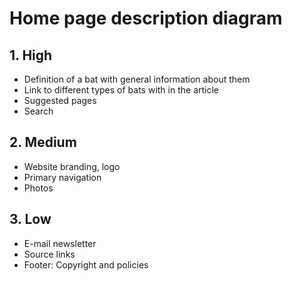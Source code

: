 # Home page description diagram

## 1. High

- Definition of a bat with general information about them
- Link to different types of bats with in the article
- Suggested pages
- Search

## 2. Medium

- Website branding, logo
- Primary navigation
- Photos

## 3. Low

- E-mail newsletter
- Source links
- Footer: Copyright and policies